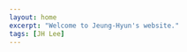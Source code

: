 ```yaml
---
layout: home
excerpt: "Welcome to Jeung-Hyun's website."
tags: [JH Lee]
---
```

<!--
image:
  feature: texture-leaves-min.jpg
--> 

